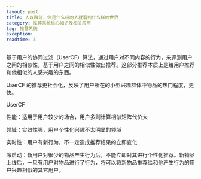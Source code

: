 ```yaml
---
layout: post
title: 人以群分，你是什么样的人就看到什么样的世界
category: 推荐系统核心知识及相关应用
tag: 推荐系统
exception: 
readtime: 3
---
```



基于用户的协同过滤（UserCF）算法，通过用户对不同内容的行为，来评测用户之间的相似性，基于用户之间的相似性做出推荐。这部分推荐本质上是给用户推荐和他相似的人感兴趣的东西。

UserCF 的推荐更社会化，反映了用户所在的小型兴趣群体中物品的热门程度，更快。

UserCF

性能：适用于用户较少的场合，用户多则计算相似矩阵代价大

领域：实效性强，用户个性化兴趣不太明显的领域

实时性：用户有新行为，不一定造成推荐结果的立即变化

冷启动：新用户对很少的物品产生行为后，不能立即对其进行个性化推荐。新物品上线后，一旦有用户对物品进行了行为，将可以将新物品推荐给和他产生行为的用户兴趣相似的其它用户。

